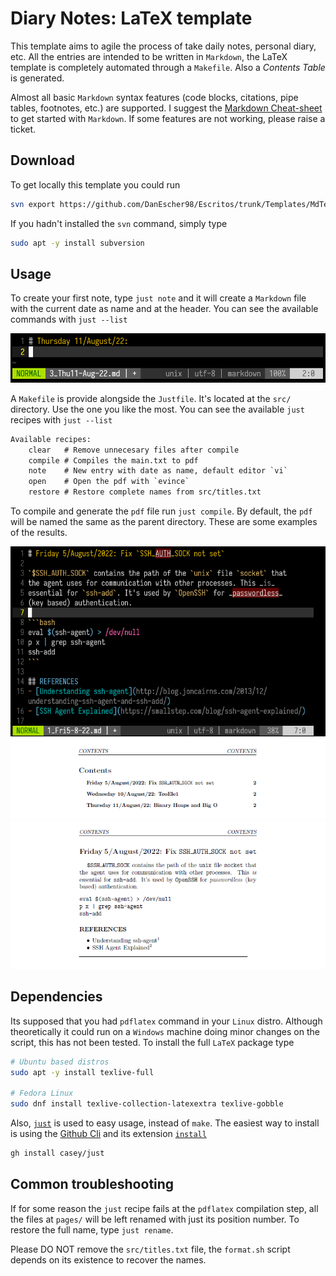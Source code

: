 # Diary Notes: LaTeX template

This template aims to agile the process of take daily notes, personal
diary, etc. All the entries are intended to be written in `Markdown`,
the LaTeX template is completely automated through a `Makefile`. Also
a *Contents Table* is generated.

Almost all basic `Markdown` syntax features (code blocks, citations,
pipe tables, footnotes, etc.) are supported. I suggest the
[Markdown Cheat-sheet](https://www.markdownguide.org/cheat-sheet/) to
get started with `Markdown`. If some features are not working, please
raise a ticket.


## Download

To get locally this template you could run
```bash
svn export https://github.com/DanEscher98/Escritos/trunk/Templates/MdTexDiary
```

If you hadn't installed the `svn` command, simply type
```bash
sudo apt -y install subversion
```


## Usage

To create your first note, type `just note` and it will create a
`Markdown` file with the current date as name and at the header.
You can see the available commands with `just --list`

![Editing a new note](images/editing_note_nvim.png)

A `Makefile` is provide alongside the `Justfile`. It's located at the `src/`
directory. Use the one you like the most. You can see the available `just`
recipes with `just --list`
```txt
Available recipes:
    clear   # Remove unnecesary files after compile
    compile # Compiles the main.txt to pdf
    note    # New entry with date as name, default editor `vi`
    open    # Open the pdf with `evince`
    restore # Restore complete names from src/titles.txt
```

To compile and generate the `pdf` file run `just compile`. By default, the
`pdf` will be named the same as the parent directory. These are some
examples of the results.

![Editing entry](images/editing_entry.png)
![Contents](images/contents_ex.png)
![Entry example](images/entry_example.png)

## Dependencies

Its supposed that you had `pdflatex` command in your `Linux` distro.
Although theoretically it could run on a `Windows` machine doing minor
changes on the script, this has not been tested. To install the full
`LaTeX` package type
```bash
# Ubuntu based distros
sudo apt -y install texlive-full

# Fedora Linux
sudo dnf install texlive-collection-latexextra texlive-gobble
```

Also, [`just`](https://github.com/casey/just) is used to easy usage, instead of
`make`. The easiest way to install is using the
[Github Cli](https://github.com/cli/cli/blob/trunk/docs/install_linux.md) and its
extension [`install`](https://github.com/redraw/gh-install)
```bash
gh install casey/just
```


## Common troubleshooting

If for some reason the `just` recipe fails at the `pdflatex` compilation
step, all the files at `pages/` will be left renamed with just its
position number. To restore the full name, type `just rename`.

Please DO NOT remove the `src/titles.txt` file, the `format.sh` script
depends on its existence to recover the names.
